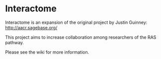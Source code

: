 Interactome
===========

Interactome is an expansion of the original project by Justin Guinney: http://aacr.sagebase.org/

This project aims to increase collaboration among researchers of the RAS pathway.

Please see the wiki for more information.
